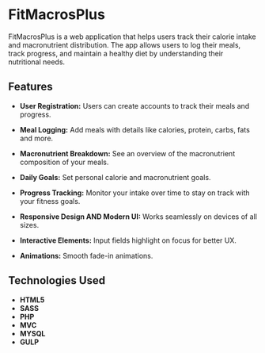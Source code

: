 # FitMacrosPlus

FitMacrosPlus is a web application that helps users track their calorie intake and macronutrient distribution. The app allows users to log their meals, track progress, and maintain a healthy diet by understanding their nutritional needs.

## Features

- **User Registration:** Users can create accounts to track their meals and progress.
- **Meal Logging:** Add meals with details like calories, protein, carbs, fats and more.
- **Macronutrient Breakdown:** See an overview of the macronutrient composition of your meals.
- **Daily Goals:** Set personal calorie and macronutrient goals.
- **Progress Tracking:** Monitor your intake over time to stay on track with your fitness goals.
  
- **Responsive Design AND Modern UI:** Works seamlessly on devices of all sizes.
- **Interactive Elements:** Input fields highlight on focus for better UX.
- **Animations:** Smooth fade-in animations.


## Technologies Used

- **HTML5** 
- **SASS** 
- **PHP**
- **MVC**
- **MYSQL** 
- **GULP** 
  

